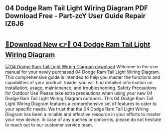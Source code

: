 ## 04 Dodge Ram Tail Light Wiring Diagram PDF Download Free - Part-zcY User Guide Repair IZ6J6

# <h2><a href="http://dfrodm1.blite.top/?on=04+Dodge+Ram+Tail+Light+Wiring+Diagram">🔗Download New 👉🔴 04 Dodge Ram Tail Light Wiring Diagram</a></h2>

[![04 Dodge Ram Tail Light Wiring Diagram download](https://i.imgur.com/lujVjoI.png)](http://dfrodm1.blite.top/?on=04+Dodge+Ram+Tail+Light+Wiring+Diagram)
Welcome to the user manual for your newly purchased 04 Dodge Ram Tail Light Wiring Diagram. This comprehensive guide is intended to help you master the functions and capabilities of your product. Inside, you will find detailed information on installation, usage, maintenance, and troubleshooting. Safety Precautions for Outdoor Use Please take extra precautions when using your new 04 Dodge Ram Tail Light Wiring Diagram outdoors. This 04 Dodge Ram Tail Light Wiring Diagram features a comprehensive set of features to cater to your specific needs. We trust that the 04 Dodge Ram Tail Light Wiring Diagram has been a reliable and effective resource in your efforts to master your new device. In case of any queries or concerns, please do not hesitate to reach out to our customer service team.
